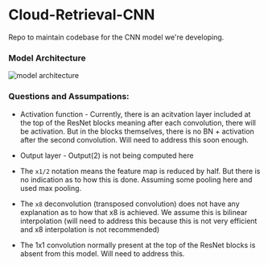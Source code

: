 # Cloud-Retrieval-CNN
Repo to maintain codebase for the CNN model we're developing.

### Model Architecture
![model architecture](https://github.com/vikasnataraja/Cloud-Retrieval-CNN/tree/master/extras/full_model.png "PSPNet")
### Questions and Assumpations:

* Activation function - Currently, there is an acitvation layer included at the top of the ResNet blocks meaning after each convolution, there will be activation. But in the blocks themselves, there is no BN + activation after the second convolution. Will need to address this soon enough.

* Output layer - Output(2) is not being computed here

* The `x1/2` notation means the feature map is reduced by half. But there is no indication as to how this is done. Assuming some pooling here and used max pooling.

* The `x8` deconvolution (transposed convolution) does not have any explanation as to how that x8 is achieved. We assume this is bilinear interpolation (will need to address this because this is not very efficient and x8 interpolation is not recommended)

* The 1x1 convolution normally present at the top of the ResNet blocks is absent from this model. Will need to address this.
